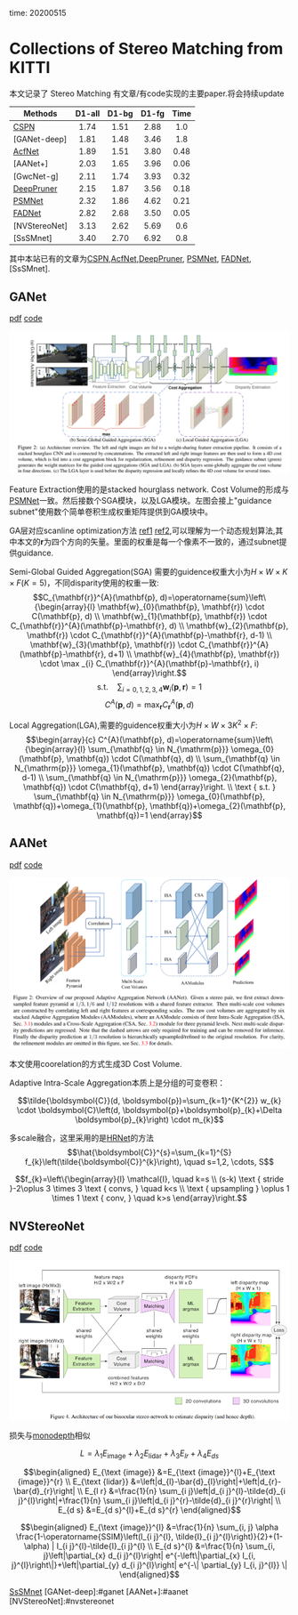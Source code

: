 time: 20200515

# Collections of Stereo Matching from KITTI

本文记录了 Stereo Matching 有文章/有code实现的主要paper.将会持续update


|   Methods     | D1-all   | D1-bg| D1-fg| Time |
|---------------|:--------:|:------:|:------:|:------:|
| [CSPN]        |  1.74    | 1.51 | 2.88 | 1.0  |
| [GANet-deep]  |  1.81    | 1.48 | 3.46 | 1.8  |
| [AcfNet]      |  1.89    | 1.51 | 3.80 | 0.48 |
| [AANet+]      |  2.03    | 1.65 | 3.96 | 0.06 |
| [GwcNet-g]    |  2.11    | 1.74 | 3.93 | 0.32 |
| [DeepPruner]  |  2.15    | 1.87 | 3.56 | 0.18 |
| [PSMNet]      |  2.32    | 1.86 | 4.62 | 0.21 |
| [FADNet]      |  2.82    | 2.68 | 3.50 | 0.05 |
| [NVStereoNet] |  3.13    | 2.62 | 5.69 | 0.6  |
| [SsSMnet]     |  3.40    | 2.70 | 6.92 | 0.8  |

其中本站已有的文章为[CSPN],[AcfNet],[DeepPruner], [PSMNet], [FADNet], [SsSMnet].

## GANet
[pdf](http://openaccess.thecvf.com/content_CVPR_2019/papers/Zhang_GA-Net_Guided_Aggregation_Net_for_End-To-End_Stereo_Matching_CVPR_2019_paper.pdf) [code](https://github.com/feihuzhang/GANet)

![image](res/GANet_arch.png)

Feature Extraction使用的是stacked hourglass network. Cost Volume的形成与[PSMNet]一致。然后接数个SGA模块，以及LGA模块。左图会接上"guidance subnet"使用数个简单卷积生成权重矩阵提供到GA模块中。

GA层对应scanline optimization方法 [ref1](https://core.ac.uk/download/pdf/11134866.pdf) [ref2](https://www.tugraz.at/fileadmin/user_upload/Institute/ICG/Documents/courses/robotvision/2019/RV_StereoMatching.pdf),可以理解为一个动态规划算法,其中本文的$\mathbf{r}$为四个方向的矢量。里面的权重是每一个像素不一致的，通过subnet提供guidance.

Semi-Global Guided Aggregation(SGA) 需要的guidence权重大小为$H\times W \times K\times F(K=5)$，不同disparity使用的权重一致:
$$C_{\mathbf{r}}^{A}(\mathbf{p}, d)=\operatorname{sum}\left\{\begin{array}{l}
\mathbf{w}_{0}(\mathbf{p}, \mathbf{r}) \cdot C(\mathbf{p}, d) \\
\mathbf{w}_{1}(\mathbf{p}, \mathbf{r}) \cdot C_{\mathbf{r}}^{A}(\mathbf{p}-\mathbf{r}, d) \\
\mathbf{w}_{2}(\mathbf{p}, \mathbf{r}) \cdot C_{\mathbf{r}}^{A}(\mathbf{p}-\mathbf{r}, d-1) \\
\mathbf{w}_{3}(\mathbf{p}, \mathbf{r}) \cdot C_{\mathbf{r}}^{A}(\mathbf{p}-\mathbf{r}, d+1) \\
\mathbf{w}_{4}(\mathbf{p}, \mathbf{r}) \cdot \max _{i} C_{\mathbf{r}}^{A}(\mathbf{p}-\mathbf{r}, i)
\end{array}\right.$$
$$\text {s.t.} \quad \sum_{i=0,1,2,3,4} \mathbf{w}_{i}(\mathbf{p}, \mathbf{r})=1$$
$$C^{A}(\mathbf{p}, d)=\max _{\mathbf{r}} C_{\mathbf{r}}^{A}(\mathbf{p}, d)$$

Local Aggregation(LGA),需要的guidence权重大小为$H\times W\times 3K^2 \times F$:
$$\begin{array}{c}
C^{A}(\mathbf{p}, d)=\operatorname{sum}\left\{\begin{array}{l}
\sum_{\mathbf{q} \in N_{\mathrm{p}}} \omega_{0}(\mathbf{p}, \mathbf{q}) \cdot C(\mathbf{q}, d) \\
\sum_{\mathbf{q} \in N_{\mathrm{p}}} \omega_{1}(\mathbf{p}, \mathbf{q}) \cdot C(\mathbf{q}, d-1) \\
\sum_{\mathbf{q} \in N_{\mathrm{p}}} \omega_{2}(\mathbf{p}, \mathbf{q}) \cdot C(\mathbf{q}, d+1)
\end{array}\right. \\
\text { s.t. } \sum_{\mathbf{q} \in N_{\mathrm{p}}} \omega_{0}(\mathbf{p}, \mathbf{q})+\omega_{1}(\mathbf{p}, \mathbf{q})+\omega_{2}(\mathbf{p}, \mathbf{q})=1
\end{array}$$



## AANet
[pdf](https://arxiv.org/pdf/2004.09548.pdf) [code](https://github.com/haofeixu/aanet)

![image](res/AANet_arch.png)

本文使用coorelation的方式生成3D Cost Volume.

Adaptive Intra-Scale Aggregation本质上是分组的可变卷积：

$$\tilde{\boldsymbol{C}}(d, \boldsymbol{p})=\sum_{k=1}^{K^{2}} w_{k} \cdot \boldsymbol{C}\left(d, \boldsymbol{p}+\boldsymbol{p}_{k}+\Delta \boldsymbol{p}_{k}\right) \cdot m_{k}$$

多scale融合，这里采用的是[HRNet](../../Building_Blocks/HRNet.md)的方法
$$\hat{\boldsymbol{C}}^{s}=\sum_{k=1}^{S} f_{k}\left(\tilde{\boldsymbol{C}}^{k}\right), \quad s=1,2, \cdots, S$$

$$f_{k}=\left\{\begin{array}{l}
\mathcal{I}, \quad k=s \\
(s-k) \text { stride }-2\oplus 3 \times 3 \text { convs, } \quad k<s \\
\text { upsampling } \oplus 1 \times 1 \text { conv, } \quad k>s
\end{array}\right.$$


## NVStereoNet

[pdf](http://openaccess.thecvf.com/content_cvpr_2018_workshops/papers/w14/Smolyanskiy_On_the_Importance_CVPR_2018_paper.pdf)
[code](https://github.com/NVIDIA-AI-IOT/redtail/tree/master/stereoDNN)

![image](res/nv_stereo_arch.png)

损失与[monodepth](../others/Unsupervised_depth_prediction.md)相似

$$L=\lambda_{1} E_{\text {image}}+\lambda_{2} E_{\text {lidar}}+\lambda_{3} E_{l r}+\lambda_{4} E_{d s}$$

$$\begin{aligned}
E_{\text {image}} &=E_{\text {image}}^{l}+E_{\text {image}}^{r} \\
E_{\text {lidar}} &=\left|d_{l}-\bar{d}_{l}\right|+\left|d_{r}-\bar{d}_{r}\right| \\
E_{l r} &=\frac{1}{n} \sum_{i j}\left|d_{i j}^{l}-\tilde{d}_{i j}^{l}\right|+\frac{1}{n} \sum_{i j}\left|d_{i j}^{r}-\tilde{d}_{i j}^{r}\right| \\
E_{d s} &=E_{d s}^{l}+E_{d s}^{r}
\end{aligned}$$

$$\begin{aligned}
E_{\text {image}}^{l} &=\frac{1}{n} \sum_{i, j} \alpha \frac{1-\operatorname{SSIM}\left(I_{i j}^{l}, \tilde{I}_{i j}^{l}\right)}{2}+(1-\alpha) | I_{i j}^{l}-\tilde{I}_{i j}^{l} \\
E_{d s}^{l} &=\frac{1}{n} \sum_{i, j}\left|\partial_{x} d_{i j}^{l}\right| e^{-\left\|\partial_{x} I_{i, j}^{l}\right\|}+\left|\partial_{y} d_{i j}^{l}\right| e^{-\| \partial_{y} I_{i, j}^{l}} \|
\end{aligned}$$


[CSPN]:../../Building_Blocks/SPN_CSPN.md
[AcfNet]:../others/Adaptive_Unimodal_Cost_Volume_Filtering_for_Deep_Stereo_Matching.md
[DeepPruner]:../../Building_Blocks/deepPruner.md
[PSMNet]:../others/PSMNet.md
[FADNet]:../others/FADNet.md
[SsSMnet](../others/self_supervised_stereo.md)
[GANet-deep]:#ganet
[AANet+]:#aanet
[NVStereoNet]:#nvstereonet
